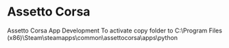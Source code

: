 Assetto Corsa
============
Assetto Corsa App Development
To activate copy folder to
C:\Program Files (x86)\Steam\steamapps\common\assettocorsa\apps\python

